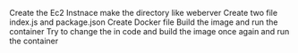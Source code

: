 Create the Ec2 Instnace make the directory like weberver
Create two file index.js and package.json
Create Docker file 
Build the image and run the container 
Try to change the in code and build the image once again and run the container
